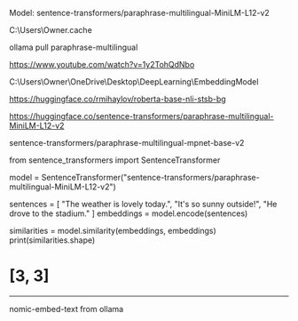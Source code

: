Model:
sentence-transformers/paraphrase-multilingual-MiniLM-L12-v2

C:\Users\Owner\.cache

ollama pull paraphrase-multilingual

https://www.youtube.com/watch?v=1y2TohQdNbo

C:\Users\Owner\OneDrive\Desktop\DeepLearning\EmbeddingModel

https://huggingface.co/rmihaylov/roberta-base-nli-stsb-bg

https://huggingface.co/sentence-transformers/paraphrase-multilingual-MiniLM-L12-v2

sentence-transformers/paraphrase-multilingual-mpnet-base-v2

from sentence_transformers import SentenceTransformer

model = SentenceTransformer("sentence-transformers/paraphrase-multilingual-MiniLM-L12-v2")

sentences = [
"The weather is lovely today.",
"It's so sunny outside!",
"He drove to the stadium."
]
embeddings = model.encode(sentences)

similarities = model.similarity(embeddings, embeddings)
print(similarities.shape)

# [3, 3]

---

nomic-embed-text from ollama
